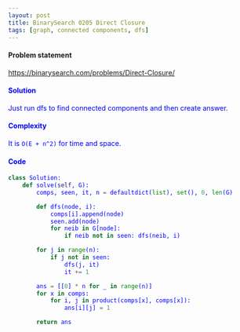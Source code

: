 ```yaml
---
layout: post
title: BinarySearch 0205 Direct Closure
tags: [graph, connected components, dfs]
---
```


#### Problem statement

<a href="https://binarysearch.com/problems/Direct-Closure/"> <font color = blue>https://binarysearch.com/problems/Direct-Closure/

#### Solution
Just run dfs to find connected components and then create answer.

#### Complexity
It is `O(E + n^2)` for time and space.

#### Code
```python
class Solution:
    def solve(self, G):
        comps, seen, it, n = defaultdict(list), set(), 0, len(G)

        def dfs(node, i):
            comps[i].append(node)
            seen.add(node)
            for neib in G[node]:
                if neib not in seen: dfs(neib, i)

        for j in range(n):
            if j not in seen:
                dfs(j, it)
                it += 1

        ans = [[0] * n for _ in range(n)]
        for x in comps:
            for i, j in product(comps[x], comps[x]):
                ans[i][j] = 1

        return ans
```
